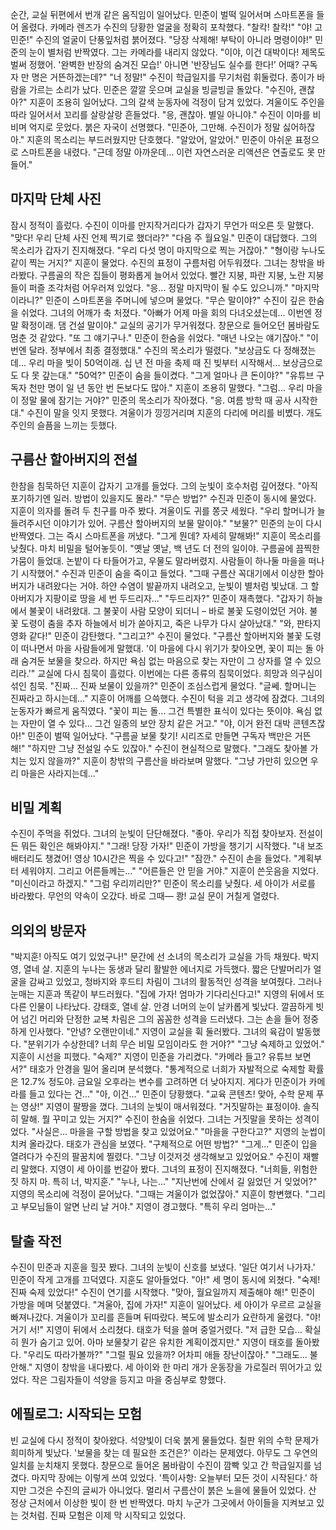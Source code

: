 
순간, 교실 뒤편에서 번개 같은 움직임이 일어났다. 민준이 벌떡 일어서며 스마트폰을 들어 올렸다. 카메라 렌즈가 수진의 당황한 얼굴을 정확히 포착했다.
"찰칵! 찰칵!"
"야! 고민준!" 수진의 얼굴이 단풍잎처럼 붉어졌다. "당장 삭제해! 부탁이 아니라 명령이야!"
민준의 눈이 별처럼 반짝였다. 그는 카메라를 내리지 않았다.
"이야, 이건 대박이다! 제목도 벌써 정했어. '완벽한 반장의 숨겨진 모습!' 아니면 '반장님도 실수를 한다!' 어때? 구독자 만 명은 거뜬하겠는데?"
"너 정말!" 
수진이 학급일지를 무기처럼 휘둘렀다. 종이가 바람을 가르는 소리가 났다. 민준은 깔깔 웃으며 교실을 빙글빙글 돌았다.
"수진아, 괜찮아?"
지훈이 조용히 일어났다. 그의 갈색 눈동자에 걱정이 담겨 있었다. 겨울이도 주인을 따라 일어서서 꼬리를 살랑살랑 흔들었다.
"응, 괜찮아. 별일 아니야." 수진이 이마를 비비며 억지로 웃었다. 붉은 자국이 선명했다.
"민준아, 그만해. 수진이가 정말 싫어하잖아." 지훈의 목소리는 부드러웠지만 단호했다.
"알았어, 알았어." 민준이 아쉬운 표정으로 스마트폰을 내렸다. "근데 정말 아까운데... 이런 자연스러운 리액션은 연출로도 못 만들어."

## 마지막 단체 사진

잠시 정적이 흘렀다. 수진이 이마를 만지작거리다가 갑자기 무언가 떠오른 듯 말했다.
"맞다! 우리 단체 사진 언제 찍기로 했더라?"
"다음 주 월요일." 민준이 대답했다. 그의 목소리가 갑자기 진지해졌다. "우리 다섯 명이 마지막으로 찍는 거잖아."
"형이랑 누나도 같이 찍는 거지?" 지훈이 물었다.
수진의 표정이 구름처럼 어두워졌다. 그녀는 창밖을 바라봤다. 구름골의 작은 집들이 평화롭게 늘어서 있었다. 빨간 지붕, 파란 지붕, 노란 지붕들이 퍼즐 조각처럼 어우러져 있었다.
"응... 정말 마지막이 될 수도 있으니까."
"마지막이라니?" 민준이 스마트폰을 주머니에 넣으며 물었다. "무슨 말이야?"
수진이 깊은 한숨을 쉬었다. 그녀의 어깨가 축 처졌다.
"아빠가 어제 마을 회의 다녀오셨는데... 이번엔 정말 확정이래. 댐 건설 말이야."
교실의 공기가 무거워졌다. 창문으로 들어오던 봄바람도 멈춘 것 같았다.
"또 그 얘기구나." 민준이 한숨을 쉬었다. "매년 나오는 얘기잖아."
"이번엔 달라. 정부에서 최종 결정했대." 수진의 목소리가 떨렸다. "보상금도 다 정해졌는데... 우리 마을 빚이 50억이래. 십 년 전 마을 축제 때 진 빚부터 시작해서... 보상금으로도 다 못 갚는대."
"50억?" 민준이 숨을 들이켰다. "그게 얼마나 큰 돈이야?"
"유튜브 구독자 천만 명이 일 년 동안 번 돈보다도 많아." 지훈이 조용히 말했다.
"그럼... 우리 마을이 정말 물에 잠기는 거야?" 민준의 목소리가 작아졌다.
"응. 여름 방학 때 공사 시작한대." 수진이 말을 잇지 못했다.
겨울이가 낑낑거리며 지훈의 다리에 머리를 비볐다. 개도 주인의 슬픔을 느끼는 듯했다.

## 구름산 할아버지의 전설
한참을 침묵하던 지훈이 갑자기 고개를 들었다. 그의 눈빛이 호수처럼 깊어졌다.
"아직 포기하기엔 일러. 방법이 있을지도 몰라."
"무슨 방법?" 수진과 민준이 동시에 물었다.
지훈이 의자를 돌려 두 친구를 마주 봤다. 겨울이도 귀를 쫑긋 세웠다.
"우리 할머니가 늘 들려주시던 이야기가 있어. 구름산 할아버지의 보물 말이야."
"보물?" 민준의 눈이 다시 반짝였다. 그는 즉시 스마트폰을 꺼냈다. "그게 뭔데? 자세히 말해봐!"
지훈이 목소리를 낮췄다. 마치 비밀을 털어놓듯이.
"옛날 옛날, 백 년도 더 전의 일이야. 구름골에 끔찍한 가뭄이 들었대. 논밭이 다 타들어가고, 우물도 말라버렸지. 사람들이 하나둘 마을을 떠나기 시작했어."
수진과 민준이 숨을 죽이고 들었다.
"그때 구름산 꼭대기에서 이상한 할아버지가 내려왔다는 거야. 하얀 수염이 발끝까지 내려오고, 눈빛이 별처럼 빛났대. 그 할아버지가 지팡이로 땅을 세 번 두드리자..."
"두드리자?" 민준이 재촉했다.
"갑자기 하늘에서 불꽃이 내려왔대. 그 불꽃이 사람 모양이 되더니 – 바로 불꽃 도령이었던 거야. 불꽃 도령이 춤을 추자 하늘에서 비가 쏟아지고, 죽은 나무가 다시 살아났대."
"와, 판타지 영화 같다!" 민준이 감탄했다.
"그리고?" 수진이 물었다.
"구름산 할아버지와 불꽃 도령이 떠나면서 마을 사람들에게 말했대. '이 마을에 다시 위기가 찾아오면, 꽃이 피는 돌 아래 숨겨둔 보물을 찾으라. 하지만 욕심 없는 마음으로 찾는 자만이 그 상자를 열 수 있으리라.'"
교실에 다시 침묵이 흘렀다. 이번에는 다른 종류의 침묵이었다. 희망과 의구심이 섞인 침묵.
"진짜... 진짜 보물이 있을까?" 민준이 조심스럽게 물었다.
"글쎄. 할머니는 진짜라고 하시는데..." 지훈이 어깨를 으쓱했다.
수진이 턱을 괴고 생각에 잠겼다. 그녀의 눈동자가 빠르게 움직였다.
"꽃이 피는 돌... 그건 특별한 표식이 있다는 뜻이야. 욕심 없는 자만이 열 수 있다... 그건 일종의 보안 장치 같은 거고."
"야, 이거 완전 대박 콘텐츠잖아!" 민준이 벌떡 일어났다. "구름골 보물 찾기! 시리즈로 만들면 구독자 백만은 거뜬해!"
"하지만 그냥 전설일 수도 있잖아." 수진이 현실적으로 말했다.
"그래도 찾아볼 가치는 있지 않을까?" 지훈이 창밖의 구름산을 바라보며 말했다. "그냥 가만히 있으면 우리 마을은 사라지는데..."

## 비밀 계획
수진이 주먹을 쥐었다. 그녀의 눈빛이 단단해졌다.
"좋아. 우리가 직접 찾아보자. 전설이든 뭐든 확인은 해봐야지."
"그래! 당장 가자!" 민준이 가방을 챙기기 시작했다. "내 보조 배터리도 챙겼어! 영상 10시간은 찍을 수 있다고!"
"잠깐." 수진이 손을 들었다. "계획부터 세워야지. 그리고 어른들께는..."
"어른들은 안 믿을 거야." 지훈이 쓴웃음을 지었다. "미신이라고 하겠지."
"그럼 우리끼리만?" 민준이 목소리를 낮췄다.
세 아이가 서로를 바라봤다. 무언의 약속이 오갔다.
바로 그때—
쾅!
교실 문이 거칠게 열렸다.

## 의외의 방문자
"박지훈! 아직도 여기 있었구나!"
문간에 선 소녀의 목소리가 교실을 가득 채웠다.
박지영, 열네 살. 지훈의 누나는 동생과 달리 활발한 에너지로 가득했다. 짧은 단발머리가 얼굴을 감싸고 있었고, 청바지와 후드티 차림이 그녀의 활동적인 성격을 보여줬다. 그러나 눈매는 지훈과 똑같이 부드러웠다.
"집에 가자! 엄마가 기다리신다고!"
지영의 뒤에서 또 다른 인물이 나타났다.
강태호, 열네 살. 안경 너머의 눈이 날카롭게 빛났다. 깔끔하게 빗어 넘긴 머리와 단정한 교복 차림은 그의 꼼꼼한 성격을 드러냈다. 그는 손을 들어 정중하게 인사했다.
"안녕? 오랜만이네."
지영이 교실을 휙 둘러봤다. 그녀의 육감이 발동했다.
"분위기가 수상한데? 너희 무슨 비밀 모임이라도 한 거야?"
"그냥 숙제하고 있었어." 지훈이 시선을 피했다.
"숙제?" 지영이 민준을 가리켰다. "카메라 들고? 유튜브 보면서?"
태호가 안경을 밀어 올리며 분석했다.
"통계적으로 너희가 자발적으로 숙제할 확률은 12.7% 정도야. 금요일 오후라는 변수를 고려하면 더 낮아지지. 게다가 민준이가 카메라를 들고 있다는 건..."
"아, 이건..." 민준이 당황했다. "교육 콘텐츠! 맞아, 수학 문제 푸는 영상!"
지영이 팔짱을 꼈다. 그녀의 눈빛이 매서워졌다.
"거짓말하는 표정이야. 솔직히 말해. 뭘 꾸미고 있는 거지?"
수진이 한숨을 쉬었다. 그녀는 거짓말을 못하는 성격이었다.
"사실은... 마을을 구할 방법을 찾고 있었어요."
"마을을 구한다고?" 지영의 눈썹이 치켜 올라갔다.
태호가 관심을 보였다. "구체적으로 어떤 방법?"
"그게..." 민준이 입을 열려다가 수진의 팔꿈치에 찔렸다.
"그냥 이것저것 생각해보고 있었어요." 수진이 재빨리 말했다.
지영이 세 아이를 번갈아 봤다. 그녀의 표정이 진지해졌다.
"너희들, 위험한 짓 하지 마. 특히 너, 박지훈."
"누나, 나는..."
"지난번에 산에서 길 잃었던 거 잊었어?" 지영의 목소리에 걱정이 묻어났다.
"그때는 겨울이가 없었잖아." 지훈이 항변했다.
"그리고 부모님들이 알면 난리 날 거야." 지영이 경고했다. "특히 우리 엄마는..."

## 탈출 작전
수진이 민준과 지훈을 힐끗 봤다. 그녀의 눈빛이 신호를 보냈다.
'일단 여기서 나가자.'
민준이 작게 고개를 끄덕였다. 지훈도 알아들었다.
"아!" 세 명이 동시에 외쳤다.
"숙제! 진짜 숙제 있었다!" 수진이 연기를 시작했다.
"맞아, 월요일까지 제출해야 해!" 민준이 가방을 메며 덧붙였다.
"겨울아, 집에 가자!" 지훈이 일어났다.
세 아이가 우르르 교실을 빠져나갔다. 겨울이가 꼬리를 흔들며 뒤따랐다. 복도에 발소리가 요란하게 울렸다.
"야! 거기 서!" 지영이 뒤에서 소리쳤다.
태호가 턱을 쓸며 중얼거렸다.
"저 급한 모습... 확실히 뭔가 숨기고 있어. 아마 보물찾기 같은 유치한 계획이겠지만."
지영이 태호를 돌아봤다. "우리도 따라가볼까?"
"그럴 필요 있을까? 어차피 애들 장난이잖아."
"그래도... 불안해." 지영이 창밖을 내다봤다. 
세 아이와 한 마리 개가 운동장을 가로질러 뛰어가고 있었다. 작은 그림자들이 석양을 등지고 마을 중심부로 향했다.

## 에필로그: 시작되는 모험
빈 교실에 다시 정적이 찾아왔다.
석양빛이 더욱 붉게 물들었다. 칠판 위의 수학 문제가 희미하게 빛났다. '보물을 찾는 데 필요한 조건은?' 이라는 문제였다. 아무도 그 우연의 일치를 눈치채지 못했다.
창문으로 들어온 봄바람이 수진이 깜빡 잊고 간 학급일지를 넘겼다. 마지막 장에는 이렇게 쓰여 있었다.
'특이사항: 오늘부터 모든 것이 시작된다.'
하지만 그것은 수진의 글씨가 아니었다.
멀리서 구름산이 붉은 노을에 물들어 있었다. 산 정상 근처에서 이상한 빛이 한 번 반짝였다. 마치 누군가 그곳에서 아이들을 지켜보고 있는 것처럼.
진짜 모험은 이제 막 시작되고 있었다.